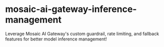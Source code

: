 # mosaic-ai-gateway-inference-management
Leverage Mosaic AI Gateway's custom guardrail, rate limiting, and fallback features for better model inference management!
